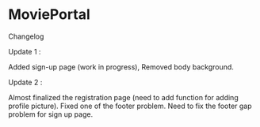# MoviePortal
Changelog

Update 1 : 

Added sign-up page (work in progress), Removed body background.

Update 2 :

Almost finalized the registration page (need to add function for adding profile picture).
Fixed one of the footer problem.
Need to fix the footer gap problem for sign up page.